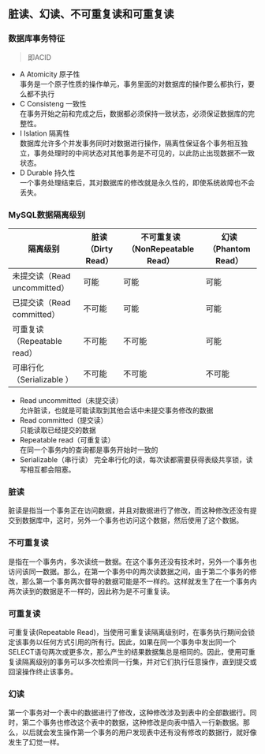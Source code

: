 ## 脏读、幻读、不可重复读和可重复读
### 数据库事务特征
> 即ACID
- A Atomicity 原子性  
事务是一个原子性质的操作单元，事务里面的对数据库的操作要么都执行，要么都不执行
- C Consisteng 一致性  
在事务开始之前和完成之后，数据都必须保持一致状态，必须保证数据库的完整性。
- I Islation 隔离性  
数据库允许多个并发事务同时对数据进行操作，隔离性保证各个事务相互独立，事务处理时的中间状态对其他事务是不可见的，以此防止出现数据不一致状态。
- D Durable 持久性  
一个事务处理结束后，其对数据库的修改就是永久性的，即使系统故障也不会丢失。
### MySQL数据隔离级别
| 隔离级别 | 脏读（Dirty Read） | 不可重复读（NonRepeatable Read） | 幻读（Phantom Read） |
| --- | --- | --- | --- |
| 未提交读（Read  uncommitted） | 可能 | 可能 | 可能 |
| 已提交读（Read committed） | 不可能 | 可能 | 可能 |
| 可重复读（Repeatable read） | 不可能 | 不可能 | 可能 |
| 可串行化（Serializable ） | 不可能 | 不可能 | 不可能 |
- Read uncommitted（未提交读）  
允许脏读，也就是可能读取到其他会话中未提交事务修改的数据
- Read committed（提交读）  
只能读取已经提交的数据
- Repeatable read（可重复读）  
在同一个事务内的查询都是事务开始时一致的
- Serializable（串行读）
完全串行化的读，每次读都需要获得表级共享锁，读写相互都会阻塞。
### 脏读  
脏读是指当一个事务正在访问数据，并且对数据进行了修改，而这种修改还没有提交到数据库中，这时，另外一个事务也访问这个数据，然后使用了这个数据。
### 不可重复读
是指在一个事务内，多次读统一数据。在这个事务还没有技术时，另外一个事务也访问该同一数据。那么，在第一个事务中的两次读数据之间，由于第二个事务的修改，那么第一个事务两次督导的数据可能是不一样的。这样就发生了在一个事务内两次读到的数据是不一样的，因此称为是不可重复读。
### 可重复读
可重复读(Repeatable Read)，当使用可重复读隔离级别时，在事务执行期间会锁定该事务以任何方式引用的所有行。因此，如果在同一个事务中发出同一个SELECT语句两次或更多次，那么产生的结果数据集总是相同的。因此，使用可重复读隔离级别的事务可以多次检索同一行集，并对它们执行任意操作，直到提交或回滚操作终止该事务。
### 幻读
第一个事务对一个表中的数据进行了修改，这种修改涉及到表中的全部数据行。同时，第二个事务也修改这个表中的数据，这种修改是向表中插入一行新数据。那么，以后就会发生操作第一个事务的用户发现表中还有没有修改的数据行，就好像发生了幻觉一样。